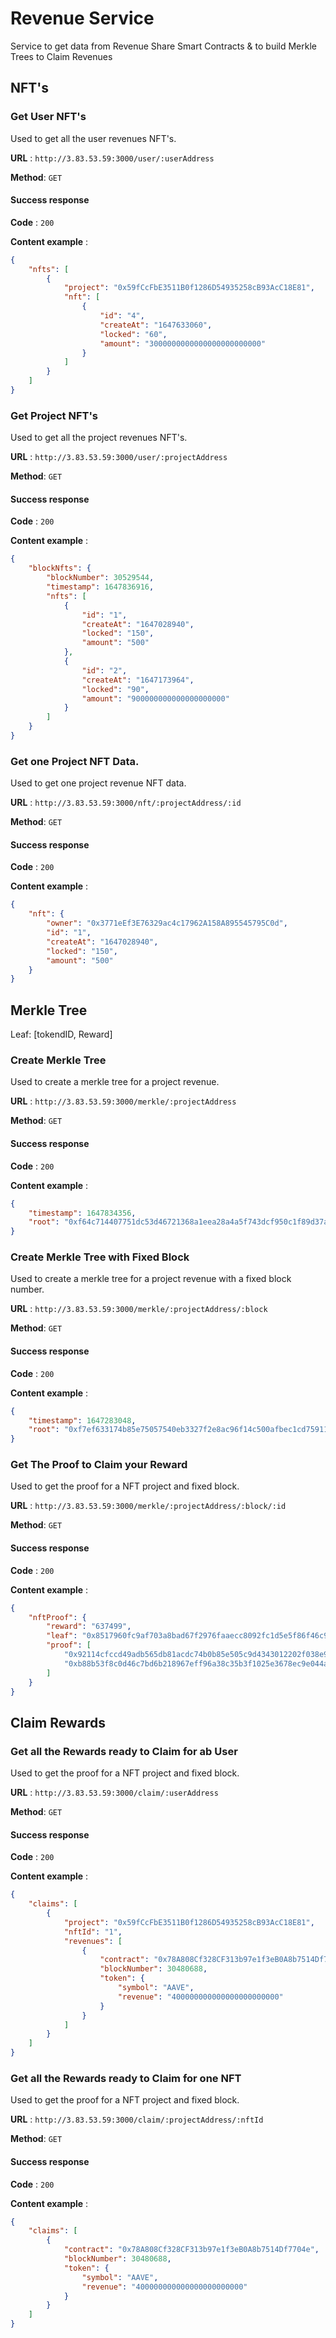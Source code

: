 # Revenue Service

Service to get data from Revenue Share Smart Contracts & to build Merkle Trees to Claim Revenues

## NFT's

###  Get User NFT's

Used to get all the user revenues NFT's.

**URL** : `http://3.83.53.59:3000/user/:userAddress`

**Method**: `GET`

#### Success response

**Code** : `200`

**Content example** :
```json
{
	"nfts": [
		{
			"project": "0x59fCcFbE3511B0f1286D54935258cB93AcC18E81",
			"nft": [
				{
					"id": "4",
					"createAt": "1647633060",
					"locked": "60",
					"amount": "3000000000000000000000000"
				}
			]
		}
	]
}
```

###  Get Project NFT's

Used to get all the project revenues NFT's.

**URL** : `http://3.83.53.59:3000/user/:projectAddress`

**Method**: `GET`

#### Success response

**Code** : `200`

**Content example** :
```json
{
	"blockNfts": {
		"blockNumber": 30529544,
		"timestamp": 1647836916,
		"nfts": [
			{
				"id": "1",
				"createAt": "1647028940",
				"locked": "150",
				"amount": "500"
			},
			{
				"id": "2",
				"createAt": "1647173964",
				"locked": "90",
				"amount": "900000000000000000000"
			}
		]
	}
}
```

###  Get one Project NFT Data.

Used to get one project revenue NFT data.

**URL** : `http://3.83.53.59:3000/nft/:projectAddress/:id`

**Method**: `GET`

#### Success response

**Code** : `200`

**Content example** :
```json
{
	"nft": {
		"owner": "0x3771eEf3E76329ac4c17962A158A895545795C0d",
		"id": "1",
		"createAt": "1647028940",
		"locked": "150",
		"amount": "500"
	}
}
```

## Merkle Tree
Leaf: [tokendID, Reward]

###  Create Merkle Tree

Used to create a merkle tree for a project revenue.

**URL** : `http://3.83.53.59:3000/merkle/:projectAddress`

**Method**: `GET`

#### Success response

**Code** : `200`

**Content example** :
```json
{
	"timestamp": 1647834356,
	"root": "0xf64c714407751dc53d46721368a1eea28a4a5f743dcf950c1f89d37abef03951"
}
```

###  Create Merkle Tree with Fixed Block

Used to create a merkle tree for a project revenue with a fixed block number.

**URL** : `http://3.83.53.59:3000/merkle/:projectAddress/:block`

**Method**: `GET`

#### Success response

**Code** : `200`

**Content example** :
```json
{
	"timestamp": 1647283048,
	"root": "0xf7ef633174b85e75057540eb3327f2e8ac96f14c500afbec1cd7591140f45a95"
}
```

###  Get The Proof to Claim your Reward

Used to get the proof for a NFT project and fixed block.

**URL** : `http://3.83.53.59:3000/merkle/:projectAddress/:block/:id`

**Method**: `GET`

#### Success response

**Code** : `200`

**Content example** :
```json
{
	"nftProof": {
		"reward": "637499",
		"leaf": "0x8517960fc9af703a8bad67f2976faaecc8092fc1d5e5f86f46c9864f14bb4061",
		"proof": [
			"0x92114cfccd49adb565db81acdc74b0b85e505c9d4343012202f038e9794d7598",
			"0xb88b53f8c0d46c7bd6b218967eff96a38c35b3f1025e3678ec9e044abb61c740"
		]
	}
}
```
## Claim Rewards

###  Get all the Rewards ready to Claim for ab User

Used to get the proof for a NFT project and fixed block.

**URL** : `http://3.83.53.59:3000/claim/:userAddress`

**Method**: `GET`

#### Success response

**Code** : `200`

**Content example** :
```json
{
	"claims": [
		{
			"project": "0x59fCcFbE3511B0f1286D54935258cB93AcC18E81",
			"nftId": "1",
			"revenues": [
				{
					"contract": "0x78A808Cf328CF313b97e1f3eB0A8b7514Df7704e",
					"blockNumber": 30480688,
					"token": {
						"symbol": "AAVE",
						"revenue": "400000000000000000000000"
					}
				}
			]
		}
	]
}
```

###  Get all the Rewards ready to Claim for one NFT

Used to get the proof for a NFT project and fixed block.

**URL** : `http://3.83.53.59:3000/claim/:projectAddress/:nftId`

**Method**: `GET`

#### Success response

**Code** : `200`

**Content example** :
```json
{
	"claims": [
		{
			"contract": "0x78A808Cf328CF313b97e1f3eB0A8b7514Df7704e",
			"blockNumber": 30480688,
			"token": {
				"symbol": "AAVE",
				"revenue": "400000000000000000000000"
			}
		}
	]
}
```